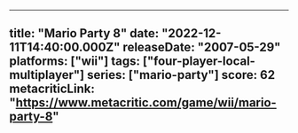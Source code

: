 
---
title: "Mario Party 8"
date: "2022-12-11T14:40:00.000Z"
releaseDate: "2007-05-29"
platforms: ["wii"]
tags: ["four-player-local-multiplayer"]
series: ["mario-party"]
score: 62
metacriticLink: "https://www.metacritic.com/game/wii/mario-party-8"
---
